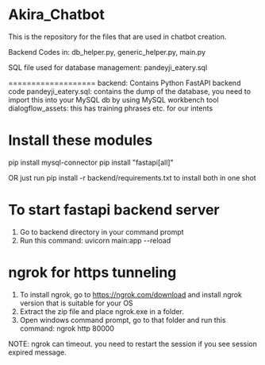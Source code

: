 # Akira_Chatbot
This is the repository for the files that are used in chatbot creation.

Backend Codes in:
db_helper.py, generic_helper.py, main.py

SQL file used for database management: pandeyji_eatery.sql

===================
backend: Contains Python FastAPI backend code
 pandeyji_eatery.sql: contains the dump of the database, you need to import this into your MySQL db by using MySQL workbench tool
dialogflow_assets: this has training phrases etc. for our intents

Install these modules
======================

pip install mysql-connector
pip install "fastapi[all]"

OR just run pip install -r backend/requirements.txt to install both in one shot

To start fastapi backend server
================================
1. Go to backend directory in your command prompt
2. Run this command: uvicorn main:app --reload

ngrok for https tunneling
================================
1. To install ngrok, go to https://ngrok.com/download and install ngrok version that is suitable for your OS
2. Extract the zip file and place ngrok.exe in a folder.
3. Open windows command prompt, go to that folder and run this command: ngrok http 80000

NOTE: ngrok can timeout. you need to restart the session if you see session expired message.
